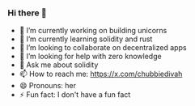 ### Hi there 👋


- 🔭 I’m currently working on building unicorns
- 🌱 I’m currently learning solidity and rust
- 👯 I’m looking to collaborate on decentralized apps
- 🤔 I’m looking for help with zero knowledge
- 💬 Ask me about solidity
- 📫 How to reach me: https://x.com/chubbiedivah
- 😄 Pronouns: her
- ⚡ Fun fact: I don't have a fun fact
